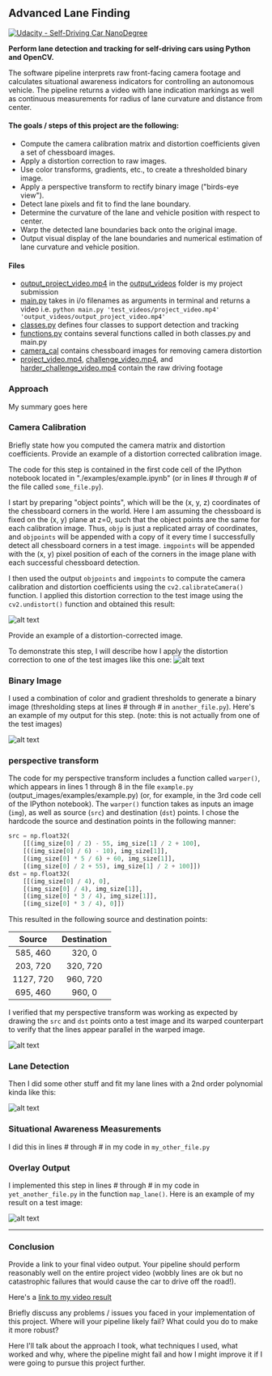 ## Advanced Lane Finding
[![Udacity - Self-Driving Car NanoDegree](https://s3.amazonaws.com/udacity-sdc/github/shield-carnd.svg)](http://www.udacity.com/drive)

**Perform lane detection and tracking for self-driving cars using Python and OpenCV.**

The software pipeline interprets raw front-facing camera footage and calculates situational awareness indicators for controlling an autonomous vehicle. The pipeline returns a video with lane indication markings as well as continuous measurements for radius of lane curvature and distance from center.

#### The goals / steps of this project are the following:

* Compute the camera calibration matrix and distortion coefficients given a set of chessboard images.
* Apply a distortion correction to raw images.
* Use color transforms, gradients, etc., to create a thresholded binary image.
* Apply a perspective transform to rectify binary image ("birds-eye view").
* Detect lane pixels and fit to find the lane boundary.
* Determine the curvature of the lane and vehicle position with respect to center.
* Warp the detected lane boundaries back onto the original image.
* Output visual display of the lane boundaries and numerical estimation of lane curvature and vehicle position.

#### Files

* [output_project_video.mp4](https://github.com/evanloshin/CarND-Advanced-Lane-Lines/blob/master/output_videos/output_project_video.mp4) in the [output_videos](https://github.com/evanloshin/CarND-Advanced-Lane-Lines/tree/master/output_videos) folder is my project submission
* [main.py](https://github.com/evanloshin/CarND-Advanced-Lane-Lines/blob/master/main.py) takes in i/o filenames as arguments in terminal and returns a video i.e. `python main.py 'test_videos/project_video.mp4' 'output_videos/output_project_video.mp4'`
* [classes.py](https://github.com/evanloshin/CarND-Advanced-Lane-Lines/blob/master/classes.py) defines four classes to support detection and tracking
* [functions.py](https://github.com/evanloshin/CarND-Advanced-Lane-Lines/blob/master/functions.py) contains several functions called in both classes.py and main.py
* [camera_cal](https://github.com/evanloshin/CarND-Advanced-Lane-Lines/tree/master/camera_cal) contains chessboard images for removing camera distortion
* [project_video.mp4](https://github.com/evanloshin/CarND-Advanced-Lane-Lines/blob/master/project_video.mp4), [challenge_video.mp4](https://github.com/evanloshin/CarND-Advanced-Lane-Lines/blob/master/challenge_video.mp4), and [harder_challenge_video.mp4](https://github.com/evanloshin/CarND-Advanced-Lane-Lines/blob/master/harder_challenge_video.mp4) contain the raw driving footage

[//]: # (Image References)

[image1]: ./examples/undistort_output.png "Undistorted"
[image2]: ./test_images/test1.jpg "Road Transformed"
[image3]: ./examples/binary_combo_example.jpg "Binary Example"
[image4]: ./examples/warped_straight_lines.jpg "Warp Example"
[image5]: ./examples/color_fit_lines.jpg "Fit Visual"
[image6]: ./examples/example_output.jpg "Output"
[video1]: ./project_video.mp4 "Video"

### Approach

My summary goes here

### Camera Calibration

Briefly state how you computed the camera matrix and distortion coefficients. Provide an example of a distortion corrected calibration image.

The code for this step is contained in the first code cell of the IPython notebook located in "./examples/example.ipynb" (or in lines # through # of the file called `some_file.py`).  

I start by preparing "object points", which will be the (x, y, z) coordinates of the chessboard corners in the world. Here I am assuming the chessboard is fixed on the (x, y) plane at z=0, such that the object points are the same for each calibration image.  Thus, `objp` is just a replicated array of coordinates, and `objpoints` will be appended with a copy of it every time I successfully detect all chessboard corners in a test image.  `imgpoints` will be appended with the (x, y) pixel position of each of the corners in the image plane with each successful chessboard detection.  

I then used the output `objpoints` and `imgpoints` to compute the camera calibration and distortion coefficients using the `cv2.calibrateCamera()` function.  I applied this distortion correction to the test image using the `cv2.undistort()` function and obtained this result: 

![alt text][image1]

Provide an example of a distortion-corrected image.

To demonstrate this step, I will describe how I apply the distortion correction to one of the test images like this one:
![alt text][image2]

### Binary Image

I used a combination of color and gradient thresholds to generate a binary image (thresholding steps at lines # through # in `another_file.py`).  Here's an example of my output for this step.  (note: this is not actually from one of the test images)

![alt text][image3]

### perspective transform

The code for my perspective transform includes a function called `warper()`, which appears in lines 1 through 8 in the file `example.py` (output_images/examples/example.py) (or, for example, in the 3rd code cell of the IPython notebook).  The `warper()` function takes as inputs an image (`img`), as well as source (`src`) and destination (`dst`) points.  I chose the hardcode the source and destination points in the following manner:

```python
src = np.float32(
    [[(img_size[0] / 2) - 55, img_size[1] / 2 + 100],
    [((img_size[0] / 6) - 10), img_size[1]],
    [(img_size[0] * 5 / 6) + 60, img_size[1]],
    [(img_size[0] / 2 + 55), img_size[1] / 2 + 100]])
dst = np.float32(
    [[(img_size[0] / 4), 0],
    [(img_size[0] / 4), img_size[1]],
    [(img_size[0] * 3 / 4), img_size[1]],
    [(img_size[0] * 3 / 4), 0]])
```

This resulted in the following source and destination points:

| Source        | Destination   | 
|:-------------:|:-------------:| 
| 585, 460      | 320, 0        | 
| 203, 720      | 320, 720      |
| 1127, 720     | 960, 720      |
| 695, 460      | 960, 0        |

I verified that my perspective transform was working as expected by drawing the `src` and `dst` points onto a test image and its warped counterpart to verify that the lines appear parallel in the warped image.

![alt text][image4]

### Lane Detection

Then I did some other stuff and fit my lane lines with a 2nd order polynomial kinda like this:

![alt text][image5]

### Situational Awareness Measurements

I did this in lines # through # in my code in `my_other_file.py`

### Overlay Output

I implemented this step in lines # through # in my code in `yet_another_file.py` in the function `map_lane()`.  Here is an example of my result on a test image:

![alt text][image6]

---

### Conclusion

Provide a link to your final video output.  Your pipeline should perform reasonably well on the entire project video (wobbly lines are ok but no catastrophic failures that would cause the car to drive off the road!).

Here's a [link to my video result](./project_video.mp4)

Briefly discuss any problems / issues you faced in your implementation of this project.  Where will your pipeline likely fail?  What could you do to make it more robust?

Here I'll talk about the approach I took, what techniques I used, what worked and why, where the pipeline might fail and how I might improve it if I were going to pursue this project further.  
